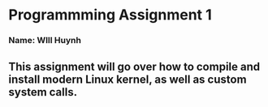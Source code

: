 # Programmming Assignment 1

### Name: WIll Huynh

## This assignment will go over how to compile and install modern Linux kernel, as well as custom system calls.
